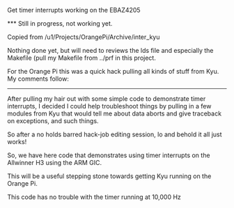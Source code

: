 Get timer interrupts working on the EBAZ4205

*** Still in progress, not working yet.

Copied from /u1/Projects/OrangePi/Archive/inter_kyu

Nothing done yet, but will need to reviews the lds
file and especially the Makefile (pull my Makefile
from ../prf in this project.

For the Orange Pi this was a quick hack pulling all
kinds of stuff from Kyu.  My comments follow:

----

After pulling my hair out with some simple code
to demonstrate timer interrupts, I decided I could
help troubleshoot things by pulling in a few modules
from Kyu that would tell me about data aborts and give
traceback on exceptions, and such things.

So after a no holds barred hack-job editing session,
lo and behold it all just works!

So, we have here code that demonstrates using timer
interrupts on the Allwinner H3 using the ARM GIC.

This will be a useful stepping stone towards getting
Kyu running on the Orange Pi.

This code has no trouble with the timer running at
    10,000 Hz
